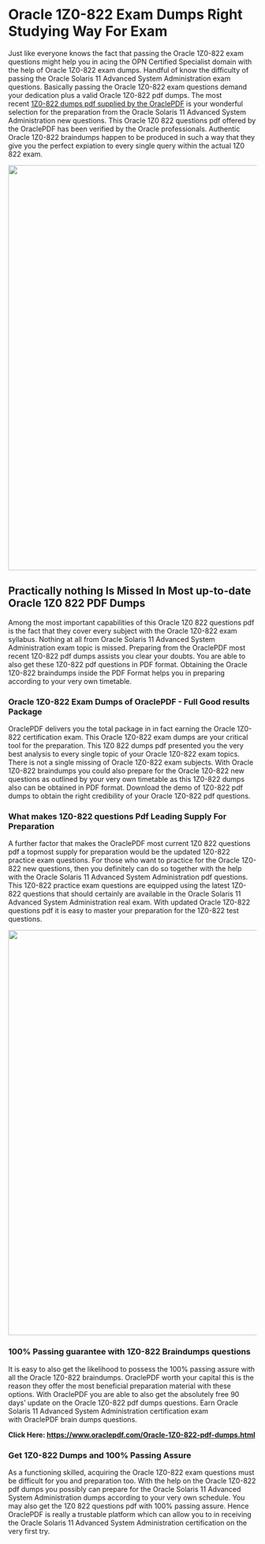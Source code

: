 <h1>Oracle 1Z0-822 Exam Dumps Right Studying Way For Exam</h1>
<p>Just like everyone knows the fact that passing the Oracle 1Z0-822 exam questions might help you in acing the&nbsp;OPN Certified Specialist&nbsp;domain with the help of Oracle 1Z0-822 exam dumps. Handful of know the difficulty of passing the Oracle Solaris 11 Advanced System Administration exam questions. Basically passing the Oracle 1Z0-822 exam questions demand your dedication plus a valid Oracle 1Z0-822 pdf dumps. The most recent&nbsp;<a href="https://www.oraclepdf.com/Oracle-1Z0-822-pdf-dumps.html">1Z0-822 dumps pdf supplied by the OraclePDF</a>&nbsp;is your wonderful selection for the preparation from the Oracle Solaris 11 Advanced System Administration new questions. This Oracle 1Z0 822 questions pdf offered by the OraclePDF has been verified by the Oracle professionals. Authentic Oracle 1Z0-822 braindumps happen to be produced in such a way that they give you the perfect expiation to every single query within the actual 1Z0 822 exam.</p>
<p><a href="https://www.oraclepdf.com/Oracle-1Z0-822-pdf-dumps.html"><img src="https://i.ibb.co/mJY6Knz/1.png" width="820" /></a></p>
<h2>Practically nothing Is Missed In Most up-to-date Oracle 1Z0 822 PDF Dumps</h2>
<p>Among the most important capabilities of this Oracle 1Z0 822 questions pdf is the fact that they cover every subject with the Oracle 1Z0-822 exam syllabus. Nothing at all from Oracle Solaris 11 Advanced System Administration exam topic is missed. Preparing from the OraclePDF most recent 1Z0-822 pdf dumps assists you clear your doubts. You are able to also get these 1Z0-822 pdf questions in PDF format. Obtaining the Oracle 1Z0-822 braindumps inside the PDF Format helps you in preparing according to your very own timetable.</p>
<h3>Oracle 1Z0-822 Exam Dumps of OraclePDF - Full Good results Package</h3>
<p>OraclePDF delivers you the total package in in fact earning the Oracle 1Z0-822 certification exam. This Oracle 1Z0-822 exam dumps are your critical tool for the preparation. This 1Z0 822 dumps pdf presented you the very best analysis to every single topic of your Oracle 1Z0-822 exam topics. There is not a single missing of Oracle 1Z0-822 exam subjects. With Oracle 1Z0-822 braindumps you could also prepare for the Oracle 1Z0-822 new questions as outlined by your very own timetable as this 1Z0-822 dumps also can be obtained in PDF format. Download the demo of 1Z0-822 pdf dumps to obtain the right credibility of your Oracle 1Z0-822 pdf questions.</p>
<h3>What makes 1Z0-822 questions Pdf Leading Supply For Preparation</h3>
<p>A further factor that makes the OraclePDF most current 1Z0 822 questions pdf a topmost supply for preparation would be the updated 1Z0-822 practice exam questions. For those who want to practice for the Oracle 1Z0-822 new questions, then you definitely can do so together with the help with the Oracle Solaris 11 Advanced System Administration pdf questions. This 1Z0-822 practice exam questions are equipped using the latest 1Z0-822 questions that should certainly are available in the Oracle Solaris 11 Advanced System Administration real exam. With updated Oracle 1Z0-822 questions pdf it is easy to master your preparation for the 1Z0-822 test questions.</p>
<p><img src="https://i.ibb.co/TWQ7T6D/2.png" width="820" /></p>
<h3>100% Passing guarantee with 1Z0-822 Braindumps questions</h3>
<p>It is easy to also get the likelihood to possess the 100% passing assure with all the Oracle 1Z0-822 braindumps. OraclePDF worth your capital this is the reason they offer the most beneficial preparation material with these options. With OraclePDF you are able to also get the absolutely free 90 days&rsquo; update on the Oracle 1Z0-822 pdf dumps questions. Earn Oracle Solaris 11 Advanced System Administration certification exam with&nbsp;OraclePDF&nbsp;brain dumps questions.</p>
<p><strong>Click Here: <a href="https://www.oraclepdf.com/Oracle-1Z0-822-pdf-dumps.html">https://www.oraclepdf.com/Oracle-1Z0-822-pdf-dumps.html</a></strong></p>
<h3>Get 1Z0-822&nbsp;Dumps&nbsp;and 100% Passing Assure</h3>
<p>As a functioning skilled, acquiring the Oracle 1Z0-822 exam questions must be difficult for you and preparation too. With the help on the Oracle 1Z0-822 pdf dumps you possibly can prepare for the Oracle Solaris 11 Advanced System Administration dumps according to your very own schedule. You may also get the 1Z0 822 questions pdf with 100% passing assure. Hence OraclePDF is really a trustable platform which can allow you to in receiving the Oracle Solaris 11 Advanced System Administration certification on the very first try.</p>
